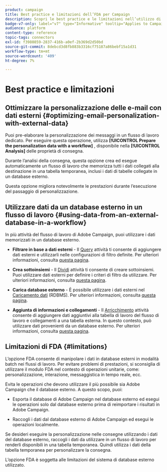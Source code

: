 ```yaml
---
product: campaign
title: Best practice e limitazioni dell’FDA per Campaign
description: Scopri le best practice e le limitazioni nell’utilizzo di un database esterno (FDA)
badge-v7-only: label="v7" type="Informative" tooltip="Applies to Campaign Classic v7 only"
audience: platform
content-type: reference
topic-tags: connectors
exl-id: f3980859-2837-416b-a0ef-2b369d2d50bd
source-git-commit: 8debcd3d8fb883b3316cf75187a86bebf15a1d31
workflow-type: tm+mt
source-wordcount: '409'
ht-degree: 7%

---
```


# Best practice e limitazioni



## Ottimizzare la personalizzazione delle e-mail con dati esterni {#optimizing-email-personalization-with-external-data}

Puoi pre-elaborare la personalizzazione dei messaggi in un flusso di lavoro dedicato. Per eseguire questa operazione, utilizza **[!UICONTROL Prepare the personalization data with a workflow]** , disponibile nella **[!UICONTROL Analysis]** delle proprietà di consegna.

Durante l’analisi della consegna, questa opzione crea ed esegue automaticamente un flusso di lavoro che memorizza tutti i dati collegati alla destinazione in una tabella temporanea, inclusi i dati di tabelle collegate in un database esterno.

Questa opzione migliora notevolmente le prestazioni durante l’esecuzione del passaggio di personalizzazione.

## Utilizzare dati da un database esterno in un flusso di lavoro {#using-data-from-an-external-database-in-a-workflow}

In più attività del flusso di lavoro di Adobe Campaign, puoi utilizzare i dati memorizzati in un database esterno.

* **Filtrare in base a dati esterni** - Il [Query](../../workflow/using/targeting-data.md#selecting-data) attività ti consente di aggiungere dati esterni e utilizzarli nelle configurazioni di filtro definite. Per ulteriori informazioni, consulta [questa pagina](../../workflow/using/targeting-data.md#selecting-data).

* **Crea sottoinsiemi** - Il [Dividi](../../workflow/using/split.md) attività ti consente di creare sottoinsiemi. Puoi utilizzare dati esterni per definire i criteri di filtro da utilizzare. Per ulteriori informazioni, consulta [questa pagina](../../workflow/using/split.md).

* **Carica database esterno** - È possibile utilizzare i dati esterni nel [Caricamento dati](../../workflow/using/data-loading--rdbms-.md) (RDBMS). Per ulteriori informazioni, consulta [questa pagina](../../workflow/using/data-loading--rdbms-.md).

* **Aggiunta di informazioni e collegamenti** - Il [Arricchimento](../../workflow/using/enrichment.md) attività consente di aggiungere dati aggiuntivi alla tabella di lavoro del flusso di lavoro e collegamenti a una tabella esterna. In questo contesto, può utilizzare dati provenienti da un database esterno. Per ulteriori informazioni, consulta [questa pagina](../../workflow/using/enrichment.md).

## Limitazioni di FDA {#limitations}

L’opzione FDA consente di manipolare i dati in database esterni in modalità batch nei flussi di lavoro. Per evitare problemi di prestazioni, si sconsiglia di utilizzare il modulo FDA nel contesto di operazioni unitarie, come: personalizzazione, interazione, messaggistica in tempo reale, ecc.

Evita le operazioni che devono utilizzare il più possibile sia Adobe Campaign che il database esterno. A questo scopo, puoi:

* Esporta il database di Adobe Campaign nel database esterno ed esegui le operazioni solo dal database esterno prima di reimportare i risultati in Adobe Campaign.

* Raccogli i dati dal database esterno di Adobe Campaign ed esegui le operazioni localmente.

Se desideri eseguire la personalizzazione nelle consegne utilizzando i dati del database esterno, raccogli i dati da utilizzare in un flusso di lavoro per renderli disponibili in una tabella temporanea. Quindi utilizza i dati della tabella temporanea per personalizzare la consegna.

L’opzione FDA è soggetta alle limitazioni del sistema di database esterno utilizzato.
